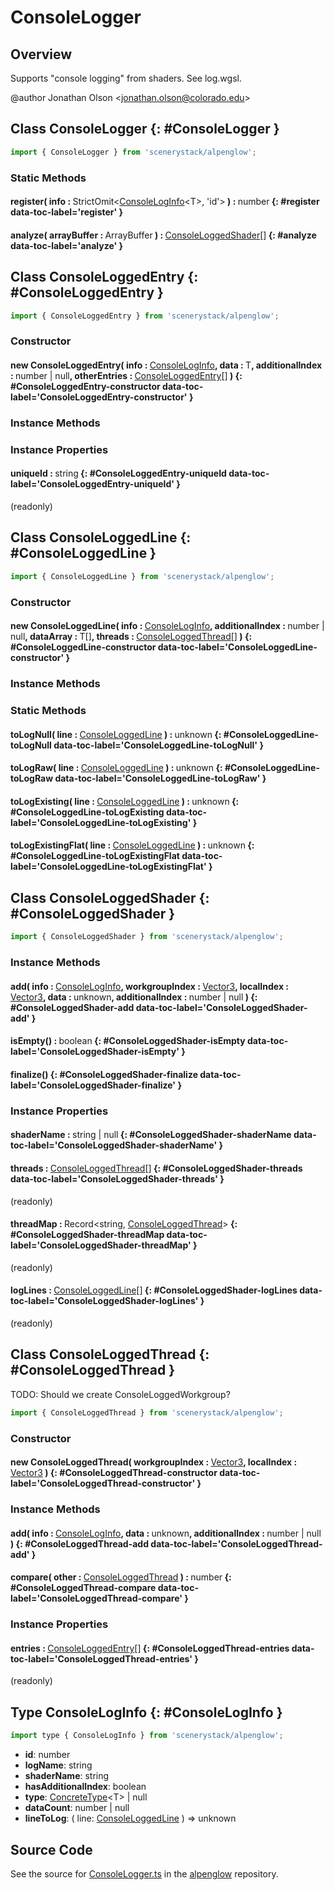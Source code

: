 # ConsoleLogger

## Overview

Supports "console logging" from shaders. See log.wgsl.

@author Jonathan Olson &lt;jonathan.olson@colorado.edu&gt;

## Class ConsoleLogger {: #ConsoleLogger }


```js
import { ConsoleLogger } from 'scenerystack/alpenglow';
```
### Static Methods

#### register( info : <span style="font-weight: 400;">StrictOmit&lt;[ConsoleLogInfo](../alpenglow/ConsoleLogger.md#ConsoleLogInfo)&lt;T&gt;, 'id'&gt;</span> ) : <span style="font-weight: 400;"><span style="color: hsla(calc(var(--md-hue) + 180deg),80%,40%,1);">number</span></span> {: #register data-toc-label='register' }

#### analyze( arrayBuffer : <span style="font-weight: 400;">ArrayBuffer</span> ) : <span style="font-weight: 400;">[ConsoleLoggedShader](../alpenglow/ConsoleLogger.md#ConsoleLoggedShader)[]</span> {: #analyze data-toc-label='analyze' }



## Class ConsoleLoggedEntry {: #ConsoleLoggedEntry }


```js
import { ConsoleLoggedEntry } from 'scenerystack/alpenglow';
```
### Constructor

#### new ConsoleLoggedEntry( info : <span style="font-weight: 400;">[ConsoleLogInfo](../alpenglow/ConsoleLogger.md#ConsoleLogInfo)</span>, data : <span style="font-weight: 400;">T</span>, additionalIndex : <span style="font-weight: 400;"><span style="color: hsla(calc(var(--md-hue) + 180deg),80%,40%,1);">number</span> | <span style="color: hsla(calc(var(--md-hue) + 180deg),80%,40%,1);">null</span></span>, otherEntries : <span style="font-weight: 400;">[ConsoleLoggedEntry](../alpenglow/ConsoleLogger.md#ConsoleLoggedEntry)[]</span> ) {: #ConsoleLoggedEntry-constructor data-toc-label='ConsoleLoggedEntry-constructor' }

### Instance Methods



### Instance Properties

#### uniqueId : <span style="font-weight: 400;"><span style="color: hsla(calc(var(--md-hue) + 180deg),80%,40%,1);">string</span></span> {: #ConsoleLoggedEntry-uniqueId data-toc-label='ConsoleLoggedEntry-uniqueId' }

(readonly)



## Class ConsoleLoggedLine {: #ConsoleLoggedLine }


```js
import { ConsoleLoggedLine } from 'scenerystack/alpenglow';
```
### Constructor

#### new ConsoleLoggedLine( info : <span style="font-weight: 400;">[ConsoleLogInfo](../alpenglow/ConsoleLogger.md#ConsoleLogInfo)</span>, additionalIndex : <span style="font-weight: 400;"><span style="color: hsla(calc(var(--md-hue) + 180deg),80%,40%,1);">number</span> | <span style="color: hsla(calc(var(--md-hue) + 180deg),80%,40%,1);">null</span></span>, dataArray : <span style="font-weight: 400;">T[]</span>, threads : <span style="font-weight: 400;">[ConsoleLoggedThread](../alpenglow/ConsoleLogger.md#ConsoleLoggedThread)[]</span> ) {: #ConsoleLoggedLine-constructor data-toc-label='ConsoleLoggedLine-constructor' }

### Instance Methods



### Static Methods

#### toLogNull( line : <span style="font-weight: 400;">[ConsoleLoggedLine](../alpenglow/ConsoleLogger.md#ConsoleLoggedLine)</span> ) : <span style="font-weight: 400;"><span style="color: hsla(calc(var(--md-hue) + 180deg),80%,40%,1);">unknown</span></span> {: #ConsoleLoggedLine-toLogNull data-toc-label='ConsoleLoggedLine-toLogNull' }

#### toLogRaw( line : <span style="font-weight: 400;">[ConsoleLoggedLine](../alpenglow/ConsoleLogger.md#ConsoleLoggedLine)</span> ) : <span style="font-weight: 400;"><span style="color: hsla(calc(var(--md-hue) + 180deg),80%,40%,1);">unknown</span></span> {: #ConsoleLoggedLine-toLogRaw data-toc-label='ConsoleLoggedLine-toLogRaw' }

#### toLogExisting( line : <span style="font-weight: 400;">[ConsoleLoggedLine](../alpenglow/ConsoleLogger.md#ConsoleLoggedLine)</span> ) : <span style="font-weight: 400;"><span style="color: hsla(calc(var(--md-hue) + 180deg),80%,40%,1);">unknown</span></span> {: #ConsoleLoggedLine-toLogExisting data-toc-label='ConsoleLoggedLine-toLogExisting' }

#### toLogExistingFlat( line : <span style="font-weight: 400;">[ConsoleLoggedLine](../alpenglow/ConsoleLogger.md#ConsoleLoggedLine)</span> ) : <span style="font-weight: 400;"><span style="color: hsla(calc(var(--md-hue) + 180deg),80%,40%,1);">unknown</span></span> {: #ConsoleLoggedLine-toLogExistingFlat data-toc-label='ConsoleLoggedLine-toLogExistingFlat' }



## Class ConsoleLoggedShader {: #ConsoleLoggedShader }


```js
import { ConsoleLoggedShader } from 'scenerystack/alpenglow';
```
### Instance Methods

#### add( info : <span style="font-weight: 400;">[ConsoleLogInfo](../alpenglow/ConsoleLogger.md#ConsoleLogInfo)</span>, workgroupIndex : <span style="font-weight: 400;">[Vector3](../dot/Vector3.md)</span>, localIndex : <span style="font-weight: 400;">[Vector3](../dot/Vector3.md)</span>, data : <span style="font-weight: 400;"><span style="color: hsla(calc(var(--md-hue) + 180deg),80%,40%,1);">unknown</span></span>, additionalIndex : <span style="font-weight: 400;"><span style="color: hsla(calc(var(--md-hue) + 180deg),80%,40%,1);">number</span> | <span style="color: hsla(calc(var(--md-hue) + 180deg),80%,40%,1);">null</span></span> ) {: #ConsoleLoggedShader-add data-toc-label='ConsoleLoggedShader-add' }

#### isEmpty() : <span style="font-weight: 400;"><span style="color: hsla(calc(var(--md-hue) + 180deg),80%,40%,1);">boolean</span></span> {: #ConsoleLoggedShader-isEmpty data-toc-label='ConsoleLoggedShader-isEmpty' }

#### finalize() {: #ConsoleLoggedShader-finalize data-toc-label='ConsoleLoggedShader-finalize' }

### Instance Properties

#### shaderName : <span style="font-weight: 400;"><span style="color: hsla(calc(var(--md-hue) + 180deg),80%,40%,1);">string</span> | <span style="color: hsla(calc(var(--md-hue) + 180deg),80%,40%,1);">null</span></span> {: #ConsoleLoggedShader-shaderName data-toc-label='ConsoleLoggedShader-shaderName' }

#### threads : <span style="font-weight: 400;">[ConsoleLoggedThread](../alpenglow/ConsoleLogger.md#ConsoleLoggedThread)[]</span> {: #ConsoleLoggedShader-threads data-toc-label='ConsoleLoggedShader-threads' }

(readonly)

#### threadMap : <span style="font-weight: 400;">Record&lt;<span style="color: hsla(calc(var(--md-hue) + 180deg),80%,40%,1);">string</span>, [ConsoleLoggedThread](../alpenglow/ConsoleLogger.md#ConsoleLoggedThread)&gt;</span> {: #ConsoleLoggedShader-threadMap data-toc-label='ConsoleLoggedShader-threadMap' }

(readonly)

#### logLines : <span style="font-weight: 400;">[ConsoleLoggedLine](../alpenglow/ConsoleLogger.md#ConsoleLoggedLine)[]</span> {: #ConsoleLoggedShader-logLines data-toc-label='ConsoleLoggedShader-logLines' }

(readonly)



## Class ConsoleLoggedThread {: #ConsoleLoggedThread }


TODO: Should we create ConsoleLoggedWorkgroup?

```js
import { ConsoleLoggedThread } from 'scenerystack/alpenglow';
```
### Constructor

#### new ConsoleLoggedThread( workgroupIndex : <span style="font-weight: 400;">[Vector3](../dot/Vector3.md)</span>, localIndex : <span style="font-weight: 400;">[Vector3](../dot/Vector3.md)</span> ) {: #ConsoleLoggedThread-constructor data-toc-label='ConsoleLoggedThread-constructor' }

### Instance Methods

#### add( info : <span style="font-weight: 400;">[ConsoleLogInfo](../alpenglow/ConsoleLogger.md#ConsoleLogInfo)</span>, data : <span style="font-weight: 400;"><span style="color: hsla(calc(var(--md-hue) + 180deg),80%,40%,1);">unknown</span></span>, additionalIndex : <span style="font-weight: 400;"><span style="color: hsla(calc(var(--md-hue) + 180deg),80%,40%,1);">number</span> | <span style="color: hsla(calc(var(--md-hue) + 180deg),80%,40%,1);">null</span></span> ) {: #ConsoleLoggedThread-add data-toc-label='ConsoleLoggedThread-add' }

#### compare( other : <span style="font-weight: 400;">[ConsoleLoggedThread](../alpenglow/ConsoleLogger.md#ConsoleLoggedThread)</span> ) : <span style="font-weight: 400;"><span style="color: hsla(calc(var(--md-hue) + 180deg),80%,40%,1);">number</span></span> {: #ConsoleLoggedThread-compare data-toc-label='ConsoleLoggedThread-compare' }

### Instance Properties

#### entries : <span style="font-weight: 400;">[ConsoleLoggedEntry](../alpenglow/ConsoleLogger.md#ConsoleLoggedEntry)[]</span> {: #ConsoleLoggedThread-entries data-toc-label='ConsoleLoggedThread-entries' }

(readonly)



## Type ConsoleLogInfo {: #ConsoleLogInfo }


```js
import type { ConsoleLogInfo } from 'scenerystack/alpenglow';
```
- **id**: <span style="color: hsla(calc(var(--md-hue) + 180deg),80%,40%,1);">number</span>
- **logName**: <span style="color: hsla(calc(var(--md-hue) + 180deg),80%,40%,1);">string</span>
- **shaderName**: <span style="color: hsla(calc(var(--md-hue) + 180deg),80%,40%,1);">string</span>
- **hasAdditionalIndex**: <span style="color: hsla(calc(var(--md-hue) + 180deg),80%,40%,1);">boolean</span>
- **type**: [ConcreteType](../alpenglow/ConcreteType.md)&lt;T&gt; | <span style="color: hsla(calc(var(--md-hue) + 180deg),80%,40%,1);">null</span>
- **dataCount**: <span style="color: hsla(calc(var(--md-hue) + 180deg),80%,40%,1);">number</span> | <span style="color: hsla(calc(var(--md-hue) + 180deg),80%,40%,1);">null</span>
- **lineToLog**: ( line: [ConsoleLoggedLine](../alpenglow/ConsoleLogger.md#ConsoleLoggedLine) ) =&gt; <span style="color: hsla(calc(var(--md-hue) + 180deg),80%,40%,1);">unknown</span>




## Source Code

See the source for [ConsoleLogger.ts](https://github.com/phetsims/alpenglow/blob/main/js/webgpu/compute/ConsoleLogger.ts) in the [alpenglow](https://github.com/phetsims/alpenglow) repository.
